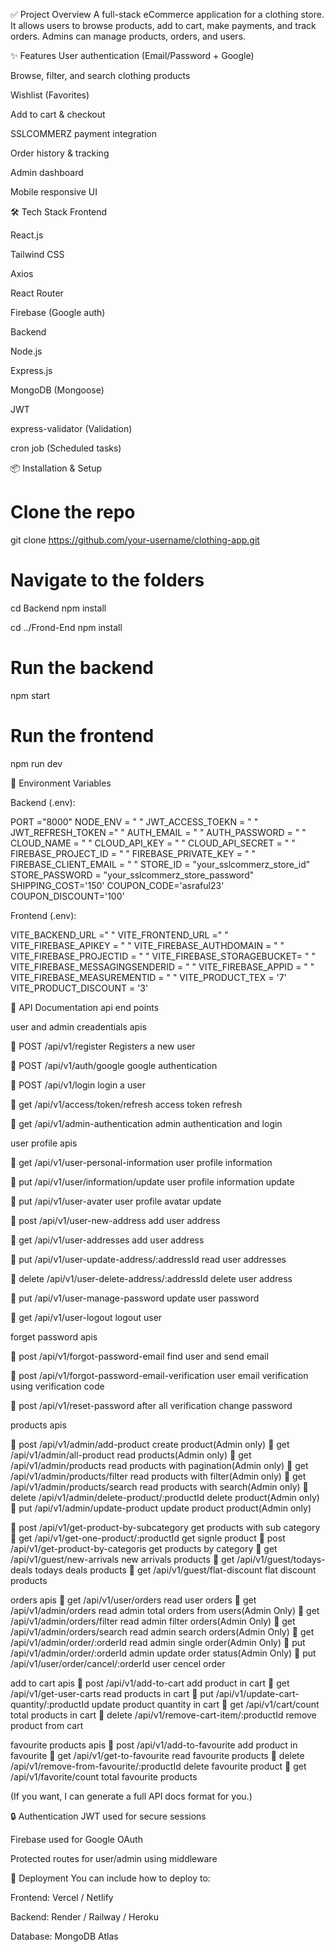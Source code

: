 ✅ Project Overview
A full-stack eCommerce application for a clothing store. It allows users to browse products, add to cart, make payments, and track orders. Admins can manage products, orders, and users.

✨ Features
User authentication (Email/Password + Google)

Browse, filter, and search clothing products

Wishlist (Favorites)

Add to cart & checkout

SSLCOMMERZ payment integration

Order history & tracking

Admin dashboard

Mobile responsive UI

🛠 Tech Stack
Frontend

React.js

Tailwind CSS

Axios

React Router 

Firebase (Google auth)

Backend

Node.js

Express.js

MongoDB (Mongoose)

JWT

express-validator (Validation)

cron job (Scheduled tasks)

📦 Installation & Setup
# Clone the repo
git clone https://github.com/your-username/clothing-app.git

# Navigate to the folders
cd Backend
npm install

cd ../Frond-End
npm install

# Run the backend
npm start

# Run the frontend
npm run dev


🔐 Environment Variables

Backend (.env):

PORT ="8000"
NODE_ENV = " "
JWT_ACCESS_TOEKN = " "
JWT_REFRESH_TOKEN =" "
AUTH_EMAIL =  " "
AUTH_PASSWORD = " "
CLOUD_NAME = " "
CLOUD_API_KEY = " "
CLOUD_API_SECRET =  " "
FIREBASE_PROJECT_ID = " "
FIREBASE_PRIVATE_KEY = " "
FIREBASE_CLIENT_EMAIL = " "
STORE_ID =  "your_sslcommerz_store_id"
STORE_PASSWORD =  "your_sslcommerz_store_password"
SHIPPING_COST='150'
COUPON_CODE='asraful23'
COUPON_DISCOUNT='100'

Frontend (.env):

VITE_BACKEND_URL =" "
VITE_FRONTEND_URL =" "
VITE_FIREBASE_APIKEY = " "
VITE_FIREBASE_AUTHDOMAIN = " "
VITE_FIREBASE_PROJECTID = " "
VITE_FIREBASE_STORAGEBUCKET= " "
VITE_FIREBASE_MESSAGINGSENDERID = " "
VITE_FIREBASE_APPID = " "
VITE_FIREBASE_MEASUREMENTID = " "
VITE_PRODUCT_TEX = '7'
VITE_PRODUCT_DISCOUNT = '3'


📡 API Documentation
api end points

user and admin creadentials apis

🔸 POST /api/v1/register
Registers a new user

🔸 POST /api/v1/auth/google
google authentication

🔸 POST /api/v1/login
login a user

🔸 get /api/v1/access/token/refresh
access token refresh

🔸 get /api/v1/admin-authentication
admin authentication and login

user profile apis

🔸 get /api/v1/user-personal-information
user profile information

🔸 put /api/v1/user/information/update
user profile information update

🔸 put /api/v1/user-avater
user profile avatar update

🔸 post /api/v1/user-new-address
add user address

🔸 get /api/v1/user-addresses
add user address

🔸 put /api/v1/user-update-address/:addressId
read user addresses

🔸 delete /api/v1/user-delete-address/:addressId
delete user address

🔸 put /api/v1/user-manage-password
update user password

🔸 get /api/v1/user-logout
logout user

forget password apis

🔸 post /api/v1/forgot-password-email
find user and send email

🔸 post /api/v1/forgot-password-email-verification
user email verification using verification code

🔸 post /api/v1/reset-password
after all verification change password

products apis 

🔸 post /api/v1/admin/add-product
create product(Admin only)
🔸 get /api/v1/admin/all-product
read  products(Admin only)
🔸 get /api/v1/admin/products
read products with pagination(Admin only)
🔸 get /api/v1/admin/products/filter
read products with filter(Admin only)
🔸 get /api/v1/admin/products/search
read products with search(Admin only)
🔸 delete /api/v1/admin/delete-product/:productId
delete product(Admin only)
🔸 put /api/v1/admin/update-product
update product product(Admin only)

🔸 post /api/v1/get-product-by-subcategory
get products with sub category
🔸 get /api/v1/get-one-product/:productId
get signle product 
🔸 post /api/v1/get-product-by-categoris
get products by category
🔸 get /api/v1/guest/new-arrivals
new arrivals products
🔸 get /api/v1/guest/todays-deals
todays deals products
🔸 get /api/v1/guest/flat-discount
flat discount products


orders apis 
🔸 get /api/v1/user/orders
read user orders
🔸 get /api/v1/admin/orders
read admin total orders from users(Admin Only)
🔸 get /api/v1/admin/orders/filter
read admin filter orders(Admin Only)
🔸 get /api/v1/admin/orders/search
read admin search orders(Admin Only)
🔸 get /api/v1/admin/order/:orderId
read admin single order(Admin Only)
🔸 put /api/v1/admin/order/:orderId
admin update order status(Admin Only)
🔸 put /api/v1/user/order/cancel/:orderId
user cencel order


add to cart apis
🔸 post /api/v1/add-to-cart
add product in cart 
🔸 get /api/v1/get-user-carts
read products in cart
🔸 put /api/v1/update-cart-quantity/:productId
update product quantity in cart
🔸 get /api/v1/cart/count
total products in cart
🔸 delete /api/v1/remove-cart-item/:productId
remove product from cart

favourite products apis
🔸 post /api/v1/add-to-favourite
add product in favourite
🔸 get /api/v1/get-to-favourite
read favourite products
🔸 delete /api/v1/remove-from-favourite/:productId
delete favourite product
🔸 get /api/v1/favorite/count
total favourite products



(If you want, I can generate a full API docs format for you.)

🔒 Authentication
JWT used for secure sessions

Firebase used for Google OAuth

Protected routes for user/admin using middleware

🚀 Deployment
You can include how to deploy to:

Frontend: Vercel / Netlify

Backend: Render / Railway / Heroku

Database: MongoDB Atlas
